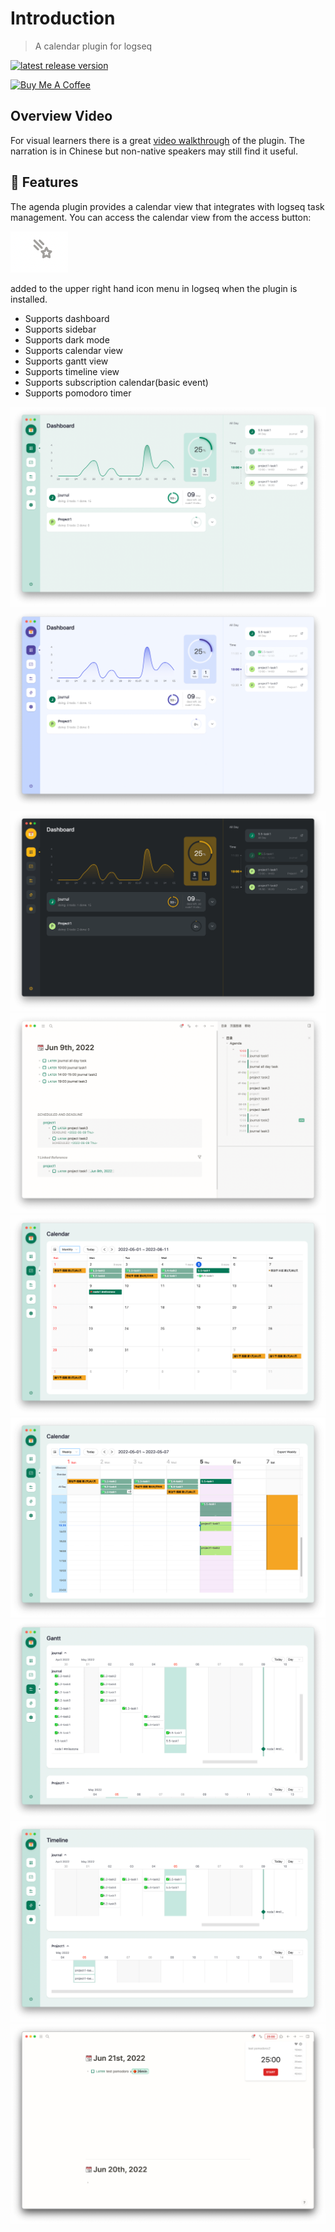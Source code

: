 # Introduction
> A calendar plugin for logseq

[![latest release version](https://img.shields.io/github/v/release/haydenull/logseq-plugin-agenda)](https://github.com/haydenull/logseq-plugin-agenda/releases)

<a href="https://www.buymeacoffee.com/haydenull" target="_blank"><img src="https://cdn.buymeacoffee.com/buttons/v2/default-green.png" alt="Buy Me A Coffee" style="height: 60px !important;width: 217px !important;" ></a>

<!-- ::: warning Notice
The original journalDateFormatter configuration required the user to read the dayjs document to fill in correctly, Version 1.8.1 removes the journalDateFormatter setting. Instead, I got it from logseq on my own, which unfortunately affected the original date parsing. If you get the error `Use yyyyy instead of YYYY (in YYYYMMDD) for formatting`, please click the fx button in the settings to change all `YYYYMMDD` to `yyyyMMdd`
::: -->

## Overview Video
For visual learners there is a great [video walkthrough](https://www.youtube.com/watch?v=m2RFQHmA-zA) of the plugin.  The narration is in Chinese but non-native speakers may still find it useful.


## 🎨 Features
The agenda plugin provides a calendar view that integrates with logseq task management.   You can access the calendar view from the access button:

![plugin-button](../screenshots/plugin-button.png)

added to the upper right hand icon menu in logseq when the plugin is installed.

- Supports dashboard
- Supports sidebar
- Supports dark mode
- Supports calendar view
- Supports gantt view
- Supports timeline view
- Supports subscription calendar(basic event)
- Supports pomodoro timer

![dashboard-light](../screenshots/dashboard-light.png)
![dashboard-purple](../screenshots/dashboard-purple.png)
![dashboard-dark](../screenshots/dashboard-dark.png)
![sidebar](../screenshots/sidebar.jpg)
![MonthView](../screenshots/monthView.png)
![WeeklyView](../screenshots/weeklyView.png)
![GanttView](../screenshots/gantt-advanced.png)
![Timeline](../screenshots/timeline.png)
![Pomodoro](../screenshots/pomodoro.png)
<!-- ![settings](../screenshots/settings.png)
![query](../screenshots/query.png)
![agenda](../screenshots/modifyAgenda.png) -->
